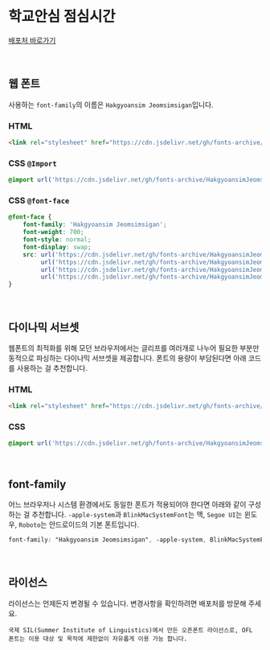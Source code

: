 # 학교안심 점심시간

[배포처 바로가기](https://copyright.keris.or.kr/idx)

&nbsp;

## 웹 폰트

사용하는 `font-family`의 이름은 `Hakgyoansim Jeomsimsigan`입니다.

### HTML

```html
<link rel="stylesheet" href="https://cdn.jsdelivr.net/gh/fonts-archive/HakgyoansimJeomsimsigan/HakgyoansimJeomsimsigan.css" type="text/css"/>
```

### CSS `@Import`

```css
@import url('https://cdn.jsdelivr.net/gh/fonts-archive/HakgyoansimJeomsimsigan/HakgyoansimJeomsimsigan.css');
```

### CSS `@font-face`

```css
@font-face {
    font-family: 'Hakgyoansim Jeomsimsigan';
    font-weight: 700;
    font-style: normal;
    font-display: swap;
    src: url('https://cdn.jsdelivr.net/gh/fonts-archive/HakgyoansimJeomsimsigan/HakgyoansimJeomsimsigan-Bold.woff2') format('woff2'),
         url('https://cdn.jsdelivr.net/gh/fonts-archive/HakgyoansimJeomsimsigan/HakgyoansimJeomsimsigan-Bold.woff') format('woff'),
         url('https://cdn.jsdelivr.net/gh/fonts-archive/HakgyoansimJeomsimsigan/HakgyoansimJeomsimsigan-Bold.otf') format('opentype'),
         url('https://cdn.jsdelivr.net/gh/fonts-archive/HakgyoansimJeomsimsigan/HakgyoansimJeomsimsigan-Bold.ttf') format('truetype');
}
```

&nbsp;

## 다이나믹 서브셋

웹폰트의 최적화를 위해 모던 브라우저에서는 글리프를 여러개로 나누어 필요한 부분만 동적으로 파싱하는 다이나믹 서브셋을 제공합니다. 폰트의 용량이 부담된다면 아래 코드를 사용하는 걸 추천합니다.

### HTML

```html
<link rel="stylesheet" href="https://cdn.jsdelivr.net/gh/fonts-archive/HakgyoansimJeomsimsigan/subsets/HakgyoansimJeomsimsigan-dynamic-subset.css" type="text/css"/>
```

### CSS

```css
@import url('https://cdn.jsdelivr.net/gh/fonts-archive/HakgyoansimJeomsimsigan/subsets/HakgyoansimJeomsimsigan-dynamic-subset.css');
```

&nbsp;

## font-family

어느 브라우저나 시스템 환경에서도 동일한 폰트가 적용되어야 한다면 아래와 같이 구성하는 걸 추천합니다. `-apple-system`과 `BlinkMacSystemFont`는 맥, `Segoe UI`는 윈도우, `Roboto`는 안드로이드의 기본 폰트입니다.


```css
font-family: "Hakgyoansim Jeomsimsigan", -apple-system, BlinkMacSystemFont, "Segoe UI", Roboto, Oxygen, Ubuntu, Cantarell, "Open Sans", "Helvetica Neue", sans-serif;
```

&nbsp;

## 라이선스

라이선스는 언제든지 변경될 수 있습니다. 변경사항을 확인하려면 배포처를 방문해 주세요.

```
국제 SIL(Summer Institute of Linguistics)에서 만든 오픈폰트 라이선스로, OFL 폰트는 이용 대상 및 목적에 제한없이 자유롭게 이용 가능 합니다.
```

